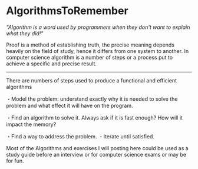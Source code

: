 # AlgorithmsToRemember

   <em>"Algorithm is a word used by programmers when they don't want to explain what they did!"</em>

Proof is a method of establishing truth, the precise meaning depends heavily on the field of study, hence it differs from one system to another. In computer science algorithm is a number of steps or a process put to achieve a specific and precise result.<hr>

There are numbers of steps used to produce a functional and efficient algorithms

・Model the problem: understand exactly why it is needed to solve the problem and what effect it will have on the program.

・Find an algorithm to solve it. Always ask if it is fast enough? How will it impact the memory?

・Find a way to address the problem. ・Iterate until satisfied.

Most of the Algorithms and exercises I will posting here could be used as a study guide before an interview or for computer science  exams or may be for fun.
